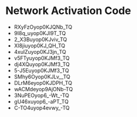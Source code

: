 # Network Activation Code
* RXyFzOyop0KJQNb_TQ
* 9I8q_uyop0KJI9T_TQ
* 2_X3Buyop0KJviv_TQ
* XI8jiuyop0KJ_QH_TQ
* 4xulZuyop0KJ3jn_TQ
* v5FTyuyop0KJMf3_TQ
* dj4XQuyop0KJMf3_TQ
* 5-J5Euyop0KJMf3_TQ
* SMhy6Oyop0KJLv__TQ
* DLrM6eyop0KJDPH_TQ
* wACMdeyop9AjONb-TQ
* 3NuPEOyop6_-Wt_-TQ
* gU46xuyop6_-aPT_TQ
* C-TO4uyop4evwy_-TQ